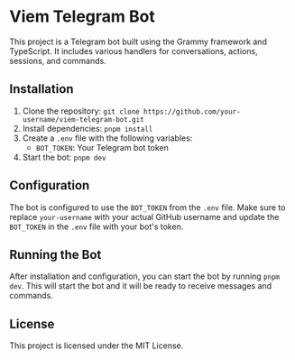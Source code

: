 # Viem Telegram Bot

This project is a Telegram bot built using the Grammy framework and TypeScript. It includes various handlers for conversations, actions, sessions, and commands.

## Installation

1. Clone the repository: `git clone https://github.com/your-username/viem-telegram-bot.git`
2. Install dependencies: `pnpm install`
3. Create a `.env` file with the following variables:
   - `BOT_TOKEN`: Your Telegram bot token
4. Start the bot: `pnpm dev`

## Configuration

The bot is configured to use the `BOT_TOKEN` from the `.env` file. Make sure to replace `your-username` with your actual GitHub username and update the `BOT_TOKEN` in the `.env` file with your bot's token.

## Running the Bot

After installation and configuration, you can start the bot by running `pnpm dev`. This will start the bot and it will be ready to receive messages and commands.

## License

This project is licensed under the MIT License.
